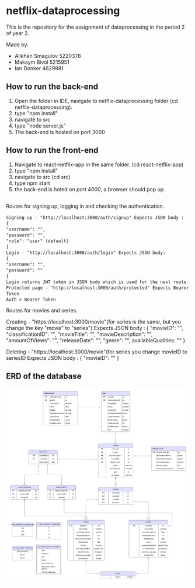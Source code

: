 # netflix-dataprocessing
This is the repository for the assignment of dataprocessing in the period 2 of year 2.

Made by:
- Alikhan Smagulov 5220378
- Maksym Bivol 5215951
- Ian Donker 4629981

## How to run the back-end
1. Open the folder in IDE, navigate to netflix-dataprocessing folder (cd netflix-dataprocessing).
2. type "npm install"
3. navigate to src
4. type "node server.js"
5. The back-end is hosted on port 3000
## How to run the front-end
1. Navigate to react-netflix-app in the same folder. (cd react-netflix-app)
2. type "npm install"
3. navigate to src (cd src)
4. type npm start
5. the back-end is hoted on port 4000, a browser should pop up.

##

Routes for signing up, logging in and checking the authentication.

    Signing up - "http://localhost:3000/auth/signup" Expects JSON body :
    {
    "username": "",
    "password": "",
    "role": "user" (default)
    }
    Login - "http://localhost:3000/auth/login" Expects JSON body:
    {
    "username": "",
    "password": ""
    }
    Login returns JWT token in JSON body which is used for the next route
    Protected page - "http://localhost:3000/auth/protected" Expects Bearer Token
    Auth > Bearer Token

Routes for movies and series.

Creating - "https://localhost:3000/movie"(for series is the same, but you change the key "movie" to "series") Expects JSON body :
{
 "movieID": "",
 "classificationID": "",
 "movieTitle": "",
 "movieDescription": "",
 "amountOfViews": "",
 "releaseDate": "",
 "genre": "",
 availableQualities: ""
}

Deleting - "https://localhost:3000/movie"(for series you change movieID to seriesID Expects JSON body : 
{
 "movieID": ""
}

## ERD of the database
![ERD](Netflix_ERD.png "ERD")

